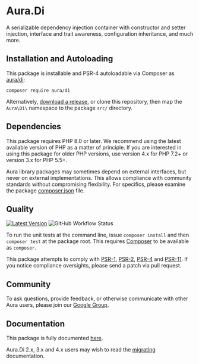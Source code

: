 # Aura.Di

A serializable dependency injection container with constructor and setter injection, interface and trait awareness, configuration inheritance, and much more.

## Installation and Autoloading

This package is installable and PSR-4 autoloadable via Composer as
[aura/di][]:
```
composer require aura/di
```

Alternatively, [download a release][], or clone this repository, then map the
`Aura\Di\` namespace to the package `src/` directory.

## Dependencies

This package requires PHP 8.0 or later. We recommend using the latest available version of PHP as a matter of
principle. If you are interested in using this package for older PHP versions, use version 4.x for PHP 7.2+ or version 3.x for PHP 5.5+.

Aura library packages may sometimes depend on external interfaces, but never on
external implementations. This allows compliance with community standards
without compromising flexibility. For specifics, please examine the package
[composer.json][] file.

## Quality

[![Latest Version](https://img.shields.io/github/release/auraphp/Aura.Di.svg?style=flat-square)](https://github.com/auraphp/Aura.Di/releases)
![GitHub Workflow Status](https://github.com/auraphp/Aura.Di/workflows/CI/badge.svg)

To run the unit tests at the command line, issue `composer install` and then
`composer test` at the package root. This requires [Composer][] to be available as
`composer`.

This package attempts to comply with [PSR-1][], [PSR-2][], [PSR-4][] and [PSR-11][]. If
you notice compliance oversights, please send a patch via pull request.

## Community

To ask questions, provide feedback, or otherwise communicate with other Aura
users, please join our [Google Group][].

## Documentation

This package is fully documented [here](./docs/index.md).

Aura.Di 2.x, 3.x and 4.x users may wish to read the [migrating](./docs/migrating.md) documentation.

[PSR-1]: https://github.com/php-fig/fig-standards/blob/master/accepted/PSR-1-basic-coding-standard.md
[PSR-2]: https://github.com/php-fig/fig-standards/blob/master/accepted/PSR-2-coding-style-guide.md
[PSR-4]: https://github.com/php-fig/fig-standards/blob/master/accepted/PSR-4-autoloader.md
[PSR-11]: https://github.com/php-fig/fig-standards/blob/master/accepted/PSR-11-container.md
[Composer]: http://getcomposer.org/
[Google Group]: http://groups.google.com/group/auraphp
[download a release]: https://github.com/auraphp/Aura.Di/releases
[aura/di]: https://packagist.org/packages/aura/di
[composer.json]: ./composer.json
